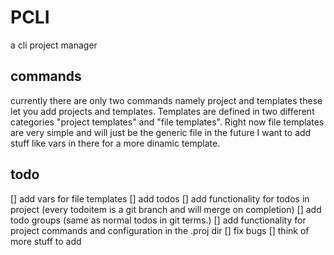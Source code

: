 # PCLI 

a cli project manager

## commands 

currently there are only two commands namely project and templates
these let you add projects and templates. Templates are defined in two different categories "project templates" and "file templates". Right now file templates are very simple and will just be the generic file in the future I want to add stuff like vars in there for a more dinamic template.

## todo

[] add vars for file templates
[] add todos
[] add functionality for todos in project (every todoitem is a git branch and will merge on completion)
[] add todo groups (same as normal todos in git terms.)
[] add functionality for project commands and configuration in the .proj dir
[] fix bugs
[] think of more stuff to add
